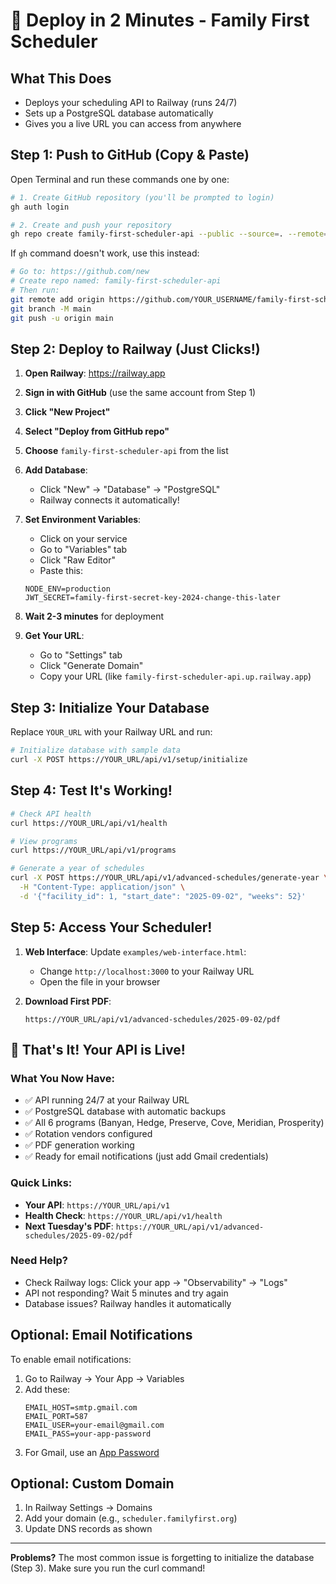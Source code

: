 # 🚀 Deploy in 2 Minutes - Family First Scheduler

## What This Does
- Deploys your scheduling API to Railway (runs 24/7)
- Sets up a PostgreSQL database automatically
- Gives you a live URL you can access from anywhere

## Step 1: Push to GitHub (Copy & Paste)

Open Terminal and run these commands one by one:

```bash
# 1. Create GitHub repository (you'll be prompted to login)
gh auth login

# 2. Create and push your repository
gh repo create family-first-scheduler-api --public --source=. --remote=origin --push
```

If `gh` command doesn't work, use this instead:
```bash
# Go to: https://github.com/new
# Create repo named: family-first-scheduler-api
# Then run:
git remote add origin https://github.com/YOUR_USERNAME/family-first-scheduler-api.git
git branch -M main
git push -u origin main
```

## Step 2: Deploy to Railway (Just Clicks!)

1. **Open Railway**: https://railway.app

2. **Sign in with GitHub** (use the same account from Step 1)

3. **Click "New Project"**

4. **Select "Deploy from GitHub repo"**

5. **Choose** `family-first-scheduler-api` from the list

6. **Add Database**:
   - Click "New" → "Database" → "PostgreSQL"
   - Railway connects it automatically!

7. **Set Environment Variables**:
   - Click on your service
   - Go to "Variables" tab
   - Click "Raw Editor"
   - Paste this:
   ```
   NODE_ENV=production
   JWT_SECRET=family-first-secret-key-2024-change-this-later
   ```

8. **Wait 2-3 minutes** for deployment

9. **Get Your URL**:
   - Go to "Settings" tab
   - Click "Generate Domain"
   - Copy your URL (like `family-first-scheduler-api.up.railway.app`)

## Step 3: Initialize Your Database

Replace `YOUR_URL` with your Railway URL and run:

```bash
# Initialize database with sample data
curl -X POST https://YOUR_URL/api/v1/setup/initialize
```

## Step 4: Test It's Working!

```bash
# Check API health
curl https://YOUR_URL/api/v1/health

# View programs
curl https://YOUR_URL/api/v1/programs

# Generate a year of schedules
curl -X POST https://YOUR_URL/api/v1/advanced-schedules/generate-year \
  -H "Content-Type: application/json" \
  -d '{"facility_id": 1, "start_date": "2025-09-02", "weeks": 52}'
```

## Step 5: Access Your Scheduler!

1. **Web Interface**: Update `examples/web-interface.html`:
   - Change `http://localhost:3000` to your Railway URL
   - Open the file in your browser

2. **Download First PDF**:
   ```
   https://YOUR_URL/api/v1/advanced-schedules/2025-09-02/pdf
   ```

## 🎉 That's It! Your API is Live!

### What You Now Have:
- ✅ API running 24/7 at your Railway URL
- ✅ PostgreSQL database with automatic backups
- ✅ All 6 programs (Banyan, Hedge, Preserve, Cove, Meridian, Prosperity)
- ✅ Rotation vendors configured
- ✅ PDF generation working
- ✅ Ready for email notifications (just add Gmail credentials)

### Quick Links:
- **Your API**: `https://YOUR_URL/api/v1`
- **Health Check**: `https://YOUR_URL/api/v1/health`
- **Next Tuesday's PDF**: `https://YOUR_URL/api/v1/advanced-schedules/2025-09-02/pdf`

### Need Help?
- Check Railway logs: Click your app → "Observability" → "Logs"
- API not responding? Wait 5 minutes and try again
- Database issues? Railway handles it automatically

## Optional: Email Notifications

To enable email notifications:
1. Go to Railway → Your App → Variables
2. Add these:
   ```
   EMAIL_HOST=smtp.gmail.com
   EMAIL_PORT=587
   EMAIL_USER=your-email@gmail.com
   EMAIL_PASS=your-app-password
   ```
3. For Gmail, use an [App Password](https://support.google.com/accounts/answer/185833)

## Optional: Custom Domain

1. In Railway Settings → Domains
2. Add your domain (e.g., `scheduler.familyfirst.org`)
3. Update DNS records as shown

---

**Problems?** The most common issue is forgetting to initialize the database (Step 3). Make sure you run the curl command!
